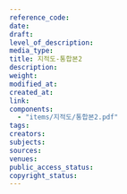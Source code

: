 ```yaml
---
reference_code: 
date: 
draft: 
level_of_description: 
media_type: 
title: 지적도-통합본2 
description: 
weight: 
modified_at: 
created_at: 
link: 
components: 
  - "items/지적도/통합본2.pdf"
tags: 
creators: 
subjects: 
sources: 
venues: 
public_access_status: 
copyright_status: 
---
```


